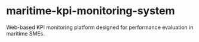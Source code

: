 # maritime-kpi-monitoring-system
Web-based KPI monitoring platform designed for performance evaluation in maritime SMEs.
